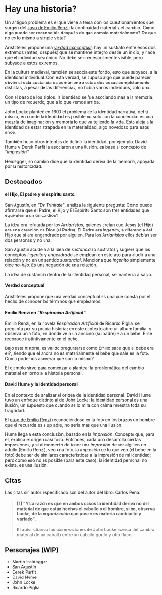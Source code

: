 # Hay una historia?

<!-- de la historia del barco de Tese y  -->
Un antiguo problema es el que viene a tema con los cuestionamientos que surgen del [caso de Emilio Renzi](#emilio-renzi-en-%22respiracion-artificial%22): la continuidad material y el cambio. Como algo puede ser reconocible después de que cambia materialmente? De que no es lo mismo a simple vista?

Aristoteles propone una [_verdad conceptual_](#verdad-conceptual): hay un sustrato entre esos dos extremos (antes, después) que se mantiene integro desde un inicio, y hace que el individuo sea único. No debe ser necesariamente visible, pero subyace a estos extremos.

En la cultura medieval, también se asocia este fondo, esto que subyace, a la identidad individual. Con esta verdad, se supuso algo que puede parecer obvio: si esta sustancia es común entre estas dos cosas completamente distintas, a pesar de las diferencias, no había varios individuos, solo uno.

Con el paso de los siglos, la identidad se fue asociando mas a la memoria, un tipo de recuerdo, que a lo que vemos arriba.

John Locke planteó en 1600 el problema de la identidad narrativa, del sí mismo, en donde la identidad es posible no solo con la conciencia: es una mezcla de imaginación y memoria lo que va tejiendo la vida. Esto aleja a la identidad de estar atrapada en la materialidad, algo novedoso para esos años.

También hubo otros intentos de definir la identidad, por ejemplo, David Hume y Derek Parfit la asociaron a [una ilusión](#david-hume-y-la-identidad-personal), en base al concepto de _"impresión"_.

Heidegger, en cambio dice que la identidad deriva de la memoria, apoyada por la historicidad.

## Destacados

#### el Hijo, El padre y el espiritu santo.

San Agustín, en _"De Trinitate"_, analiza la siguiente pregunta: Como puede afirmarse que el Padre, el Hijo y El Espíritu Santo son tres entidades que equivalen a un único dios?

La idea era refutada por los _Arrianistas_, quienes creían que Jesús (el Hijo) era una creación de Dios (el Padre). El Padre era _ingenito_, a diferencia del Hijo que si era engendrado por alguien. Para los _Arrianistas_ ellos debían ser dos personas y no una.

San Agustín acude a a la idea de _sustancia_ (o sustrato) y sugiere que los conceptos _ingenito_ y _engendrado_ se emplean en este aso para aludir a una relación y no en un sentido _sustancial_. Menciona que _ingenito_ simplemente dice _no-hijo_. Es una negación de una relación.

La idea de sustancia dentro de la identidad personal, se mantenía a salvo.

#### Verdad conceptual

Aristoteles propone que una verdad conceptual es una que consta por el hecho de conocer los términos que empleamos.

#### Emilio Renzi en _"Respiracion Artificial"_

Emilio Renzi, en la novela _Respiración Artificial_ de Ricardo Piglia, se pregunta por su propia historia; en este contexto abre un álbum familiar y observa un a foto, en donde ve a un anciano (su padre) y a un bebe. El se reconoce instintivamente en el bebe.

Bajo esta historia, es valido preguntarse como Emilio sabe que el bebe era el?, siendo que el ahora no es materialmente el bebe que sale en la foto. Como podemos aseverar que son lo mismo?

El ejemplo sirve para comenzar a plantear la problemática del cambio material en torno a la historia personal.

#### David Hume y la identidad personal

En el contexto de analizar el origen de la identidad personal, David Hume tuvo un enfoque distinto al de John Locke: la identidad personal es una ilusión, un supuesto que cuando se lo mira con calma muestra toda su fragilidad.

El [caso de Emilio Renzi](#emilio-renzi-en-%22respiracion-artificial%22) reconociéndose en la foto en los brazos un hombre que el recuerda es s up adre, no seria mas que una ilusión.

Hume llega a esta conclusión, basado en la _impresión_. Concepto que, para el, explica el origen casi todo. Entonces, cada uno desarrolla ciertas impresiones, y si al momento de tener una _impresión_ de ser alguien un adulto (Emilio Renzi), veo una foto, la _impresión_ de lo que veo (el bebe en la foto) debe ser de similares características a la impresión de mi identidad; pero como eso no es posible (para este caso), la identidad personal no existe, es una ilusión.

<!-- barco de Teseo -->

## Citas
Las citas sin autor especificado son del autor del libro: Carlos Pena.

<!-- p94 -->

> #### [1] "Y La razón es que en ambos casos la identidad deriva no del material de que están hechos el caballo o el hombre, si no, observa Locke, de la _organización_ que posee es materia cambiante y variado".
>
> El autor citando las observaciones de John Locke acerca del cambio material de un caballo entre un caballo gordo y otro flaco.

## Personajes (WIP)

- Martin Heidegger
- San Agustín
- Derek Parfit
- David Hume
- John Locke
- Ricardo Piglia
